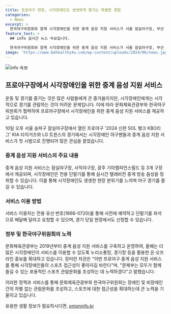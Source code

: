 ```yaml
---
title: 프로야구 현장, 시각장애인도 생생하게 즐기는 특별한 경험
categories:
  - News
excerpt: >
  한국야구위원회와 함께 시각장애인을 위한 중계 음성 지원 서비스가 서울 잠실야구장, 부산 사직야구장, 광주 기아챔피언스필드 등 3개 구장에서 제공된다. 시각장애인은 전용 단말기를 통해 실시간 중계 음성을 청취하여 생생한 야구 경기를 즐길 수 있으며, 더 많은 이용자를 위해 온·오프라인 홍보를 확대한다. 장미란 차관은 스포츠 관람문화를 포용적으로 조성하고자 노력한다고 말했다. 서비스 이용 문의는 문화체육관광부 체육국 스포츠산업과로 가능하며, 정책뉴스자료는 출처 표기 후 자유롭게 이용 가능하다.
feature_text: >
  ## info 실시간 뉴스 속보입니다.

  한국야구위원회와 함께 시각장애인을 위한 중계 음성 지원 서비스가 서울 잠실야구장, 부산 사직야구장, 광주 기아챔피언스필드 등 3개 구장에서 제공된다. 시각장애인은 전용 단말기를 통해 실시간 중계 음성을 청취하여 생생한 야구 경기를 즐길 수 있으며, 더 많은 이용자를 위해 온·오프라인 홍보를 확대한다. 장미란 차관은 스포츠 관람문화를 포용적으로 조성하고자 노력한다고 말했다. 서비스 이용 문의는 문화체육관광부 체육국 스포츠산업과로 가능하며, 정책뉴스자료는 출처 표기 후 자유롭게 이용 가능하다.
image: 'https://www.behealthy4u.com/wp-content/uploads/2024/06/news.jpg'
---
```


<p><img src="https://www.behealthy4u.com/wp-content/uploads/2024/06/news.jpg" alt="info 속보" /></p>

<h2 data-ke-size="size26">프로야구장에서 시각장애인을 위한 중계 음성 지원 서비스</h2>

<p>운동 및 경기를 즐기는 것은 많은 사람들에게 큰 즐거움이지만, 시각장애인에게는 시각적으로 경기를 관람하는 것이 어려운 문제입니다. 이에 따라 문화체육관광부와 한국야구위원회가 협력하여 프로야구장에서 시각장애인을 위한 중계 음성 지원 서비스를 제공하고 있습니다.</p>

<p data-ke-size="size16">10일 오후 서울 송파구 잠실야구장에서 열린 프로야구 '2024 신한 SOL 뱅크 KBO리그' KIA 타이거즈와 LG 트윈스의 경기에서는 시각장애인 야구팬들과 중계 음성 지원 서비스가 첫 시범으로 진행되어 많은 관심을 끌었습니다.</p>

<h3>중계 음성 지원 서비스의 주요 내용</h3>

<p>중계 음성 지원 서비스는 잠실야구장, 사직야구장, 광주 기아챔피언스필드 등 3개 구장에서 제공되며, 시각장애인은 전용 단말기를 통해 실시간 텔레비전 중계 방송 음성을 청취할 수 있습니다.
이를 통해 시각장애인도 생생한 현장 분위기를 느끼며 야구 경기를 즐길 수 있습니다.</p>

<h3>서비스 이용 방법</h3>

<p>서비스 이용자는 전용 유선 번호(1666-0720)를 통해 사전에 예약하고 단말기를 좌석으로 배달해 달라고 요청할 수 있으며, 경기 당일 현장에서도 신청할 수 있습니다.</p>

<h3>정부 및 한국야구위원회의 노력</h3>

<p>문화체육관광부는 2019년부터 중계 음성 지원 서비스를 구축하고 운영하여, 올해는 더 많은 시각장애인이 서비스를 이용할 수 있도록 누리소통망, 경기장 등을 활용한 온·오프라인 홍보를 확대하고 있습니다.
장미란 차관은 "이번 프로야구 중계 음성 지원 서비스를 통해 시각장애인들의 스포츠 접근성이 좋아지길 바란다"며, "문체부는 모두가 함께 즐길 수 있는 포용적인 스포츠 관람문화를 조성하는 데 노력하겠다"고 말했습니다.</p>

<p>이러한 정책과 서비스를 통해 문화체육관광부와 한국야구위원회는 장애인 및 비장애인 간의 차별 없는 관람문화를 조성하고, 스포츠에 대한 접근성을 확대하는데 큰 노력을 기울이고 있습니다.</p>
유용한 생활 정보가 필요하시다면, <a href="https://onioninfo.kr" rel="dofollow">onioninfo.kr</a>


